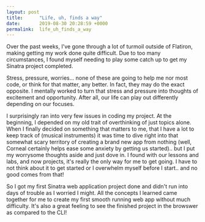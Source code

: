 ```yaml
---
layout: post
title:      "Life, uh, finds a way"
date:       2019-08-30 20:28:59 +0000
permalink:  life_uh_finds_a_way
---
```



Over the past weeks, I've gone through a lot of turmoil outside of Flatiron, making getting my work done quite difficult. Due to too many circumstances, I found myself needing to play some catch up to get my Sinatra project completed. 

Stress, pressure, worries... none of these are going to help me nor most code, or think for that matter, any better. In fact, they may do the exact opposite. I mentally worked to turn that stress and pressure into thoughts of excitement and opportunity. After all, our life can play out differently depending on our focuses.

I surprisingly ran into very few issues in coding my project. At the beginning, I depended on my old trait of overthinking of just topics alone. When I finally decided on something that matters to me, that I have a lot to keep track of (musical instruments) it was time to dive right into that somewhat scary territory of creating a brand new app from nothing (well, Corneal certainly helps ease some anxiety by getting us started).. but I put my worrysome thoughts aside and just dove in. I found with our lessons and labs, and now projects, it's really the only way for me to get going. I have to not think about it to get started or I overwhelm myself before I start.. and no good comes from that!

So I got my first Sinatra web application project done and didn't run into days of trouble as I worried I might. All the concepts I learned came together for me to create my first smooth running web app without much difficulty. It's also a great feeling to see the finished project in the browswer as compared to the CLI!

